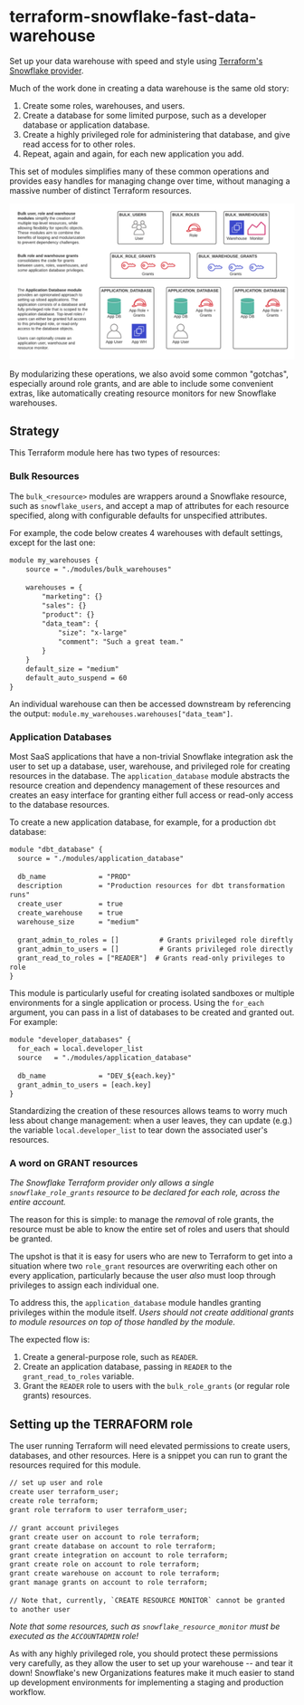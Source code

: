 # terraform-snowflake-fast-data-warehouse

Set up your data warehouse with speed and style using [Terraform's Snowflake provider](https://github.com/chanzuckerberg/terraform-provider-snowflake).

Much of the work done in creating a data warehouse is the same old story:

1. Create some roles, warehouses, and users.
2. Create a database for some limited purpose, such as a developer database or application database.
3. Create a highly privileged role for administering that database, and give read access for to other roles.
4. Repeat, again and again, for each new application you add.

This set of modules simplifies many of these common operations and provides easy
handles for managing change over time, without managing a massive number of distinct
Terraform resources.

![Overview of warehouse organization with this module.](./assets/overview.png)

By modularizing these operations, we also avoid some common "gotchas", especially
around role grants, and are able to include some convenient extras, like automatically
creating resource monitors for new Snowflake warehouses.


## Strategy

This Terraform module here has two types of resources:

### Bulk Resources

The `bulk_<resource>` modules are wrappers around a Snowflake resource, such as
`snowflake_users`, and accept a map of attributes for each resource specified,
along with configurable defaults for unspecified attributes.

For example, the code below creates 4 warehouses with default settings, except
for the last one:

```
module my_warehouses {
    source = "./modules/bulk_warehouses"

    warehouses = {
        "marketing": {}
        "sales": {}
        "product": {}
        "data_team": {
            "size": "x-large"
            "comment": "Such a great team."
        }
    }
    default_size = "medium"
    default_auto_suspend = 60
}
```

An individual warehouse can then be accessed downstream by referencing the
output: `module.my_warehouses.warehouses["data_team"]`.

### Application Databases

Most SaaS applications that have a non-trivial Snowflake integration ask the user
to set up a database, user, warehouse, and privileged role for creating resources
in the database. The `application_database` module abstracts the resource creation
and dependency management of these resources and creates an easy interface for
granting either full access or read-only access to the database resources.

To create a new application database, for example, for a production `dbt` database:

```
module "dbt_database" {
  source = "./modules/application_database"

  db_name             = "PROD"
  description         = "Production resources for dbt transformation runs"
  create_user         = true
  create_warehouse    = true
  warehouse_size      = "medium"

  grant_admin_to_roles = []          # Grants privileged role direftly
  grant_admin_to_users = []          # Grants privileged role directly
  grant_read_to_roles = ["READER"]  # Grants read-only privileges to role
}
```

This module is particularly useful for creating isolated sandboxes or multiple
environments for a single application or process. Using the `for_each` argument,
you can pass in a list of databases to be created and granted out. For example:

```
module "developer_databases" {
  for_each = local.developer_list
  source   = "./modules/application_database"

  db_name             = "DEV_${each.key}"
  grant_admin_to_users = [each.key]
}
```

Standardizing the creation of these resources allows teams to worry much less
about change management: when a user leaves, they can update (e.g.) the variable
`local.developer_list` to tear down the associated user's resources.

### A word on GRANT resources

*The Snowflake Terraform provider only allows a single `snowflake_role_grants`
resource to be declared for each role, across the entire account.*

The reason for this is simple: to manage the _removal_ of role grants, the resource
must be able to know the entire set of roles and users that should be granted.

The upshot is that it is easy for users who are new to Terraform to get into
a situation where two `role_grant` resources are overwriting each other on every
application, particularly because the user _also_ must loop through privileges
to assign each individual one.

To address this, the `application_database` module handles granting privileges
within the module itself. *Users should _not_ create additional grants to module
resources on top of those handled by the module.*

The expected flow is:

1. Create a general-purpose role, such as `READER`.
2. Create an application database, passing in `READER` to the `grant_read_to_roles` variable.
3. Grant the `READER` role to users with the `bulk_role_grants` (or regular role grants) resources.

## Setting up the TERRAFORM role

The user running Terraform will need elevated permissions to create users,
databases, and other resources. Here is a snippet you can run to grant the
resources required for this module.

```{terraform}
// set up user and role
create user terraform_user;
create role terraform;
grant role terraform to user terraform_user;

// grant account privileges
grant create user on account to role terraform;
grant create database on account to role terraform;
grant create integration on account to role terraform;
grant create role on account to role terraform;
grant create warehouse on account to role terraform;
grant manage grants on account to role terraform;

// Note that, currently, `CREATE RESOURCE MONITOR` cannot be granted to another user
```

*Note that some resources, such as `snowflake_resource_monitor` must be executed
as the `ACCOUNTADMIN` role!*

As with any highly privileged role, you should protect these permissions very
carefully, as they allow the user to set up your warehouse -- and tear it down!
Snowflake's new Organizations features make it much easier to stand up development
environments for implementing a staging and production workflow.
